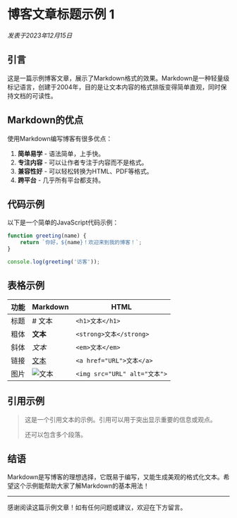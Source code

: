 # 博客文章标题示例 1

*发表于2023年12月15日*

## 引言

这是一篇示例博客文章，展示了Markdown格式的效果。Markdown是一种轻量级标记语言，创建于2004年，目的是让文本内容的格式排版变得简单直观，同时保持文档的可读性。

## Markdown的优点

使用Markdown编写博客有很多优点：

1. **简单易学** - 语法简单，上手快。
2. **专注内容** - 可以让作者专注于内容而不是格式。
3. **兼容性好** - 可以轻松转换为HTML、PDF等格式。
4. **跨平台** - 几乎所有平台都支持。

## 代码示例

以下是一个简单的JavaScript代码示例：

```javascript
function greeting(name) {
    return `你好，${name}！欢迎来到我的博客！`;
}

console.log(greeting('访客'));
```

## 表格示例

| 功能        | Markdown    | HTML       |
|------------|------------|------------|
| 标题        | # 文本      | `<h1>文本</h1>` |
| 粗体        | **文本**    | `<strong>文本</strong>` |
| 斜体        | *文本*      | `<em>文本</em>` |
| 链接        | [文本](URL) | `<a href="URL">文本</a>` |
| 图片        | ![文本](URL) | `<img src="URL" alt="文本">` |

## 引用示例

> 这是一个引用文本的示例。引用可以用于突出显示重要的信息或观点。
>
> 还可以包含多个段落。

## 结语

Markdown是写博客的理想选择，它既易于编写，又能生成美观的格式化文本。希望这个示例能帮助大家了解Markdown的基本用法！

---

感谢阅读这篇示例文章！如有任何问题或建议，欢迎在下方留言。 